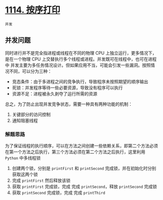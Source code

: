 # [1114. 按序打印](https://leetcode-cn.com/problems/print-in-order/solution/an-xu-da-yin-by-leetcode/)

`并发`

## 并发问题

同时进行并不是完全指进程或线程在不同的物理 CPU 上独立运行，更多情况下，是在一个物理 CPU 上交替执行多个线程或进程。并发既可在线程中，也可在进程中 并发主要为多任务情况设计。但如果应用不当，可能会引发一些漏洞。按照情况不同，可以分为三种：

- 竞态条件：由于多进程之间的竞争执行，导致程序未按照期望的顺序输出
- 死锁：并发程序等待一些必要资源，导致没有程序可以执行
- 资源不足：进程被永久剥夺了运行所需的资源

总之，为了防止出现并发竞争状态，需要一种具有两种功能的机制：

1. 关键部分的访问控制
2. 通知阻塞线程

### 解题思路

为了保证线程的执行顺序，可以在方法之间创建一些依赖关系，即第二个方法必须在第一个方法之后执行，第三个方法必须在第二个方法之后执行，这里利用 `Python` 中多线程锁

1. 创建两个锁，分别是 `printFirst` 和 `printSecond` 完成锁，并在初始化时分别获取这两个锁
2. 完成 `printFirst` 然后释放该锁
3. 获取 `printFirst` 完成锁，完成 完成 `printSecond`，释放 `printSecond` 完成锁
4. 获取 `printSecond` 完成锁，完成 完成 `printThird`
